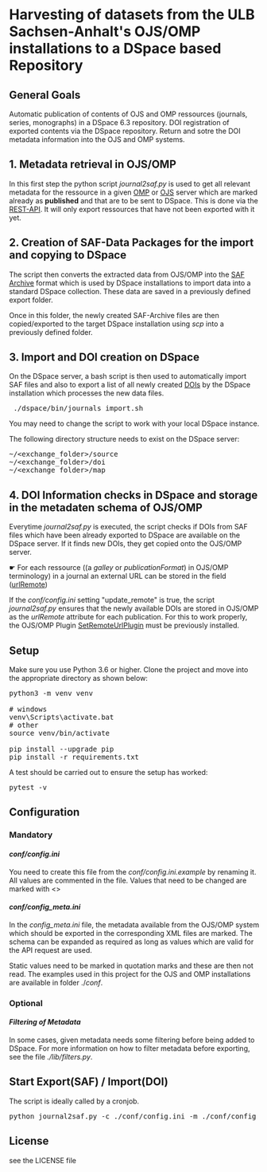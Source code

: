 # Harvesting of datasets from the ULB Sachsen-Anhalt's OJS/OMP installations to a DSpace based Repository


## General Goals 

Automatic publication of contents of OJS and OMP ressources (journals, series, monographs) in a DSpace 6.3 repository.
DOI registration of exported contents via the DSpace repository.
Return and sotre the DOI metadata information into the OJS and OMP systems.



## 1. Metadata retrieval in OJS/OMP

In this first step the python script _journal2saf.py_ is used to get all relevant metadata for the ressource in a given [OMP](https://pkp.sfu.ca/omp) or [OJS](https://pkp.sfu.ca/ojs/) server which are marked already as **published** and that are to be sent to DSpace. This is done via the [REST-API](https://docs.pkp.sfu.ca/dev/api/ojs/3.3). It will only export ressources that have not been exported with it yet.
 
## 2. Creation of SAF-Data Packages for the import and copying to DSpace

The script then converts the extracted data from OJS/OMP into the [SAF Archive](https://wiki.lyrasis.org/display/DSDOC5x/Importing+and+Exporting+Items+via+Simple+Archive+Format) format which is used by DSpace installations to import data into a standard DSpace collection. These data are saved in a previously defined export folder. 

Once in this folder, the newly created SAF-Archive files are then copied/exported to the target DSpace installation using _scp_ into a previously defined folder. 


## 3. Import and DOI creation on DSpace
On the DSpace server, a bash script is then used to automatically import SAF files and also to export a list of all newly created [DOIs](https://www.doi.org/) by the DSpace installation which processes the new data files.

<pre>
 ./dspace/bin/journals_import.sh
</pre>
You may need to change the script to work with your local DSpace instance.

The following directory structure needs to exist on the DSpace server:
<pre>
~/&lt;exchange_folder>/source
~/&lt;exchange_folder>/doi
~/&lt;exchange_folder>/map
</pre>

## 4. DOI Information checks in DSpace and storage in the metadaten schema of OJS/OMP
Everytime _journal2saf.py_ is executed, the script checks if DOIs from SAF files which have been already exported to DSpace are available on the DSpace server. If it finds new DOIs, they get copied onto the OJS/OMP server.

&#9755; For each ressource ((a _galley_ or _publicationFormat_) in OJS/OMP terminology) in a journal an external URL can be stored in the field ([urlRemote](https://docs.pkp.sfu.ca/dev/api/ojs/3.1#tag/Submissions/paths/~1submissions~1{submissionId}/get))


If the _conf/config.ini_ setting "update_remote" is true, the script _journal2saf.py_ ensures that the newly available DOIs are stored in OJS/OMP as the *urlRemote* attribute for each publication. For this to work properly, the OJS/OMP Plugin [SetRemoteUrlPlugin](https://github.com/ulb-sachsen-anhalt/setRemoteUrlPlugin) must be previously installed.


## Setup

Make sure you use Python 3.6 or higher. Clone the project and move into the appropriate directory as shown below:

<pre>
python3 -m venv venv

# windows
venv\Scripts\activate.bat
# other 
source venv/bin/activate

pip install --upgrade pip
pip install -r requirements.txt
</pre>
A test should be carried out to ensure the setup has worked:
<pre>
pytest -v
</pre>


## Configuration

### Mandatory

#### *conf/config.ini*
You need to create this file from the *conf/config.ini.example* by renaming it.
All values are commented in the file. Values that need to be changed are marked with &lt;>

#### *conf/config_meta.ini*

In the _config_meta.ini_ file, the metadata available from the OJS/OMP system which should be exported in the corresponding XML files are marked. The schema can be expanded as required as long as values which are valid for the API request are used.

Static values need to be marked in quotation marks and these are then not read. The examples used in this project for the OJS and OMP installations are available in folder ./_conf_.

### Optional

#### *Filtering of Metadata*

In some cases, given metadata needs some filtering before being added to DSpace. For more information on how to filter metadata before exporting, see the file *./lib/filters.py*.

## Start Export(SAF) / Import(DOI)
The script is ideally called by a cronjob.

<pre>
python journal2saf.py -c ./conf/config.ini -m ./conf/config_meta_ojs.ini
</pre>
 


## 


## License

see the LICENSE file
